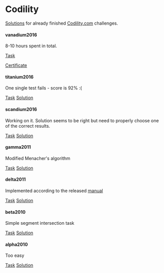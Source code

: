 # Codility

[Solutions](src/main/java/com/codility/challenge) for
already finished [Codility.com](https://codility.com/programmers/challenges/) challenges.

#### vanadium2016

8-10 hours spent in total.

[Task](https://codility.com/programmers/task/winter_lights/)
<!---
[Solution](src/main/java/com/codility/challenge/vanadium2016/WinterLights.java)
-->
[Certificate](https://codility.com/cert/view/certWVTNF2-7593GUVGAGTT8AUV/)

#### titanium2016

One single test fails - score is 92% :(

[Task](https://codility.com/programmers/task/brackets_rotation/)
[Solution](src/main/java/com/codility/challenge/titanium2016/BracketsRotation.java)

#### scandium2016

Working on it. Solution seems to be right but need to properly choose one of the correct results.

[Task](https://codility.com/programmers/task/even_sums_game/)
[Solution](src/main/java/com/codility/challenge/scandium2016/EvenSumsGame.java)

#### gamma2011

Modified Menacher's algorithm

[Task](https://codility.com/programmers/task/count_palindromic_slices/)
[Solution](src/main/java/com/codility/challenge/gamma2011/CountPalindromicSlices.java)

#### delta2011

Implemented according to the released [manual](https://codility.com/media/train/solution-min-abs-sum.pdf)

[Task](https://codility.com/programmers/task/min_abs_sum/)
[Solution](src/main/java/com/codility/challenge/delta2011/MinAbsSum.java)

#### beta2010

Simple segment intersection task

[Task](https://codility.com/programmers/task/number_of_disc_intersections/)
[Solution](src/main/java/com/codility/challenge/beta2010/NumberOfDiscIntersections.java)

#### alpha2010

Too easy

[Task](https://codility.com/programmers/task/prefix_set/)
[Solution](src/main/java/com/codility/challenge/alpha2010/PrefixSet.java)


